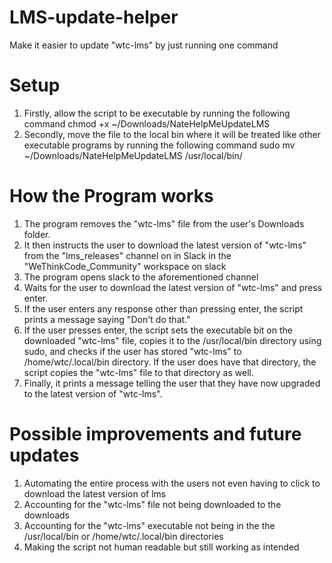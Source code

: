 # LMS-update-helper
Make it easier to update "wtc-lms" by just running one command 

# Setup
1. Firstly, allow the script to be executable by running the following command
  chmod +x ~/Downloads/NateHelpMeUpdateLMS
2. Secondly, move the file to the local bin where it will be treated like other executable programs by running the following command
  sudo mv ~/Downloads/NateHelpMeUpdateLMS /usr/local/bin/

# How the Program works
1. The program removes the "wtc-lms" file from the user's Downloads folder.
2. It then instructs the user to download the latest version of "wtc-lms" from the "lms_releases" channel on in Slack in the "WeThinkCode_Community" workspace on slack
3. The program opens slack to the aforementioned channel
4. Waits for the user to download the latest version of "wtc-lms" and press enter.
5. If the user enters any response other than pressing enter, the script prints a message saying "Don't do that."
6. If the user presses enter, the script sets the executable bit on the downloaded "wtc-lms" file, copies it to the /usr/local/bin directory using sudo, and checks if the user has stored "wtc-lms" to /home/wtc/.local/bin directory. If the user does have that directory, the script copies the "wtc-lms" file to that directory as well.
7. Finally, it prints a message telling the user that they have now upgraded to the latest version of "wtc-lms".

# Possible improvements and future updates
1. Automating the entire process with the users not even having to click to download the latest version of lms 
2. Accounting for the "wtc-lms" file not being downloaded to the downloads 
3. Accounting for the "wtc-lms" executable not being in the the /usr/local/bin or /home/wtc/.local/bin directories
4. Making the script not human  readable but still working as intended
